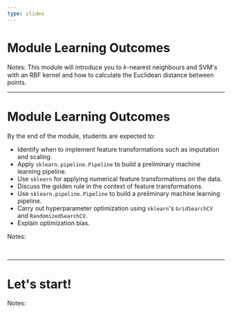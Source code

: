 ```yaml
---
type: slides
---
```


# Module Learning Outcomes

Notes:
This module will introduce you to 𝑘-nearest neighbours and SVM's with an RBF kernel and how to calculate the Euclidean distance between points.


---

# Module Learning Outcomes

By the end of the module, students are expected to:

- Identify when to implement feature transformations such as imputation and scaling.
- Apply `sklearn.pipeline.Pipeline` to build a preliminary machine learning pipeline.
- Use `sklearn` for applying numerical feature transformations on the data.
- Discuss the golden rule in the context of feature transformations.
- Use `sklearn.pipeline.Pipeline` to build a preliminary machine learning pipeline.
- Carry out hyperparameter optimization using `sklearn`'s `GridSearchCV` and `RandomizedSearchCV`.
- Explain optimization bias.


Notes: 

<br>

---

# Let's start!

Notes:

<br>
